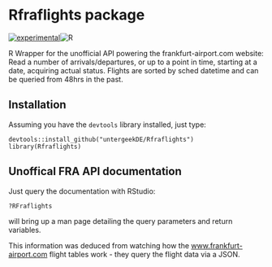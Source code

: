 # Rfraflights package

[![experimental](http://badges.github.io/stability-badges/dist/experimental.svg)](http://github.com/badges/stability-badges)![R](https://img.shields.io/badge/r-%23276DC3.svg?style=for-the-badge&logo=r&logoColor=white)


R Wrapper for the unofficial API powering the frankfurt-airport.com website: Read a number of arrivals/departures, or up to a point in time, starting at a date, acquiring actual status. Flights are sorted by sched datetime and can be queried from 48hrs in the past.

## Installation

Assuming you have the `devtools` library installed, just type: 

```
devtools::install_github("untergeekDE/Rfraflights")
library(Rfraflights)
```

## Unoffical FRA API documentation

Just query the documentation with RStudio: 

```
?RFraflights
```
will bring up a man page detailing the query parameters and return variables. 

This information was deduced from watching how the www.frankfurt-airport.com flight tables work - they query the flight data via a JSON.  

